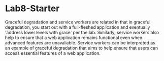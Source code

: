 # Lab8-Starter


Graceful degradation and service workers are related in that in graceful degradation, you start out with a full-fleshed application and eventually 'address lower levels with grace' per the lab. Similarly, service workers also help to ensure that a web application remains functional even when advanced features are unavaliable. Service workers can be interpreted as an example of graceful degradation that aims to help ensure that users can access essential features of a web application. 
